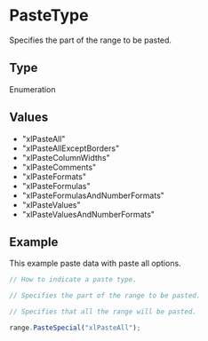 # PasteType

Specifies the part of the range to be pasted.

## Type

Enumeration

## Values

- "xlPasteAll"
- "xlPasteAllExceptBorders"
- "xlPasteColumnWidths"
- "xlPasteComments"
- "xlPasteFormats"
- "xlPasteFormulas"
- "xlPasteFormulasAndNumberFormats"
- "xlPasteValues"
- "xlPasteValuesAndNumberFormats"


## Example

This example paste data with paste all options.

```javascript editor-xlsx
// How to indicate a paste type.

// Specifies the part of the range to be pasted.

// Specifies that all the range will be pasted.

range.PasteSpecial("xlPasteAll");
```
